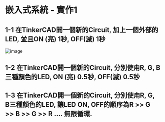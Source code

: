 # 嵌入式系統 - 實作1

## 1-1 在TinkerCAD開一個新的Circuit, 加上一個外部的LED, 並且ON (亮) 1秒, OFF(滅) 1秒
![image](https://user-images.githubusercontent.com/89717315/131237923-ab33f410-7b87-433b-82c7-16c6e312d5fa.png)

## 1-2 在TinkerCAD開一個新的Circuit, 分別使甪R, G, B三種顏色的LED, ON (亮) 0.5秒, OFF(滅) 0.5秒

## 1-**3 在**TinkerCAD開一個新的Circuit, 分別使甪R, G, B三種顏色的LED, 讓LED ON, OFF的順序為R >> G >> B >> G >> R .... 無限循環.
